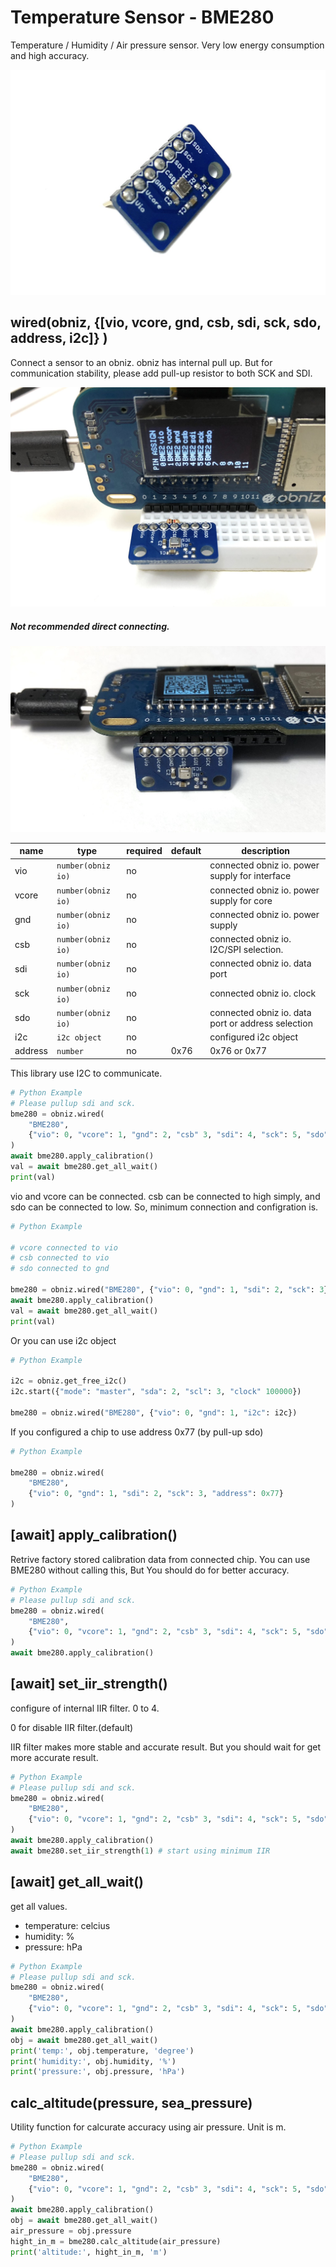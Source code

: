 # Temperature Sensor - BME280
Temperature / Humidity / Air pressure sensor.
Very low energy consumption and high accuracy.

![](./image.jpg)

## wired(obniz,  {[vio, vcore, gnd, csb, sdi, sck, sdo, address, i2c]} )

Connect a sensor to an obniz.
obniz has internal pull up. But for communication stability, please add pull-up resistor to both SCK and SDI.

![](./image2.jpg)

##### Not recommended direct connecting.

![](./image3.jpg)

name | type | required | default | description
--- | --- | --- | --- | ---
vio | `number(obniz io)` | no | &nbsp; | connected obniz io. power supply for interface
vcore | `number(obniz io)` | no | &nbsp; | connected obniz io. power supply for core
gnd | `number(obniz io)` | no | &nbsp; | connected obniz io. power supply
csb | `number(obniz io)` | no | &nbsp; | connected obniz io. I2C/SPI selection.
sdi | `number(obniz io)` | no | &nbsp; | connected obniz io. data port
sck | `number(obniz io)` | no | &nbsp; | connected obniz io. clock
sdo | `number(obniz io)` | no | &nbsp; | connected obniz io. data port or address selection
i2c | `i2c object` | no | &nbsp; | configured i2c object
address | `number` | no | 0x76  | 0x76 or 0x77

This library use I2C to communicate.

```Python
# Python Example
# Please pullup sdi and sck.
bme280 = obniz.wired(
    "BME280",
    {"vio": 0, "vcore": 1, "gnd": 2, "csb" 3, "sdi": 4, "sck": 5, "sdo":6}
)
await bme280.apply_calibration()
val = await bme280.get_all_wait()
print(val)
```

vio and vcore can be connected.
csb can be connected to high simply, and sdo can be connected to low.
So, minimum connection and configration is.

```Python
# Python Example

# vcore connected to vio
# csb connected to vio
# sdo connected to gnd

bme280 = obniz.wired("BME280", {"vio": 0, "gnd": 1, "sdi": 2, "sck": 3})
await bme280.apply_calibration()
val = await bme280.get_all_wait()
print(val)
```

Or you can use i2c object

```Python
# Python Example

i2c = obniz.get_free_i2c()
i2c.start({"mode": "master", "sda": 2, "scl": 3, "clock" 100000}) 

bme280 = obniz.wired("BME280", {"vio": 0, "gnd": 1, "i2c": i2c})
```

If you configured a chip to use address 0x77 (by pull-up sdo)

```Python
# Python Example

bme280 = obniz.wired(
    "BME280",
    {"vio": 0, "gnd": 1, "sdi": 2, "sck": 3, "address": 0x77}
)
```

## [await] apply_calibration()

Retrive factory stored calibration data from connected chip.
You can use BME280 without calling this, But You should do for better accuracy.

```Python
# Python Example
# Please pullup sdi and sck.
bme280 = obniz.wired(
    "BME280",
    {"vio": 0, "vcore": 1, "gnd": 2, "csb" 3, "sdi": 4, "sck": 5, "sdo":6}
)
await bme280.apply_calibration()
```

## [await] set_iir_strength()

configure of internal IIR filter. 0 to 4.

0 for disable IIR filter.(default)

IIR filter makes more stable and accurate result.
But you should wait for get more accurate result.


```Python
# Python Example
# Please pullup sdi and sck.
bme280 = obniz.wired(
    "BME280",
    {"vio": 0, "vcore": 1, "gnd": 2, "csb" 3, "sdi": 4, "sck": 5, "sdo":6}
)
await bme280.apply_calibration()
await bme280.set_iir_strength(1) # start using minimum IIR 
```

## [await] get_all_wait()

get all values.

- temperature: celcius
- humidity: %
- pressure: hPa

```Python
# Python Example
# Please pullup sdi and sck.
bme280 = obniz.wired(
    "BME280",
    {"vio": 0, "vcore": 1, "gnd": 2, "csb" 3, "sdi": 4, "sck": 5, "sdo":6}
)
await bme280.apply_calibration()
obj = await bme280.get_all_wait()
print('temp:', obj.temperature, 'degree')
print('humidity:', obj.humidity, '%')
print('pressure:', obj.pressure, 'hPa')
```

## calc_altitude(pressure, sea_pressure)

Utility function for calcurate accuracy using air pressure.
Unit is m.

```Python
# Python Example
# Please pullup sdi and sck.
bme280 = obniz.wired(
    "BME280",
    {"vio": 0, "vcore": 1, "gnd": 2, "csb" 3, "sdi": 4, "sck": 5, "sdo":6}
)
await bme280.apply_calibration()
obj = await bme280.get_all_wait()
air_pressure = obj.pressure
hight_in_m = bme280.calc_altitude(air_pressure)
print('altitude:', hight_in_m, 'm')
```